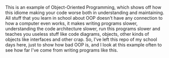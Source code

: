This is an example of Object-Oriented Programming, which shows off how this idiome making your code worse both in understanding and maintaining.
All stuff that you learn in school about OOP doesn't have any connection to how a computer even works, it makes writing programs slower,
understanding the code architecture slower, run this programs slower and teaches you useless stuff like code diagrams, objects, other kinds
of objects like interfaces and other crap.
So, I've left this repo of my school days here, just to show how bad OOP is, and I look at this example often to see how far I've come from 
writing programs like this.
